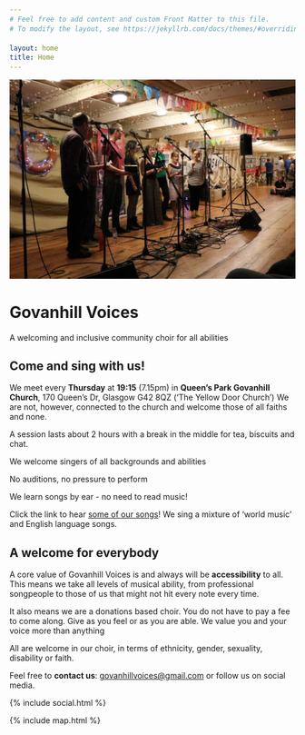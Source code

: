 ```yaml
---
# Feel free to add content and custom Front Matter to this file.
# To modify the layout, see https://jekyllrb.com/docs/themes/#overriding-theme-defaults

layout: home
title: Home
---
```


![The choir](/media/fc567699a856248e326d99bca4f71955.jpg)

# Govanhill Voices

A welcoming and inclusive community choir for all abilities

## Come and sing with us! 

We meet every **Thursday** at **19:15** (7.15pm) in **Queen’s Park Govanhill Church**, 170 Queen’s Dr, Glasgow G42 8QZ (‘The Yellow Door Church’) We are not, however, connected to the church and welcome those of all faiths and none.

A session lasts about 2 hours with a break in the middle for tea, biscuits and chat.

We welcome singers of all backgrounds and abilities

No auditions, no pressure to perform

We learn songs by ear - no need to read music!

Click the link to hear [some of our songs](/songs)! We sing a mixture of ‘world music’ and English language songs.

## A welcome for everybody

A core value of Govanhill Voices is and always will be **accessibility** to all. This means we take all levels of musical ability, from professional songpeople to those of us that might not hit every note every time.

It also means we are a donations based choir. You do not have to pay a fee to come along. Give as you feel or as you are able. We value you and your voice more than anything

All are welcome in our choir, in terms of ethnicity, gender, sexuality, disability or faith.

Feel free to **contact us**: [govanhillvoices@gmail.com](mailto:govanhillvoices@gmail.com) or follow us on social media.

{% include social.html %}

{% include map.html %}
